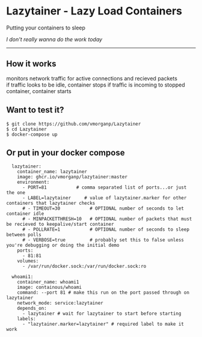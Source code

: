 # Lazytainer - Lazy Load Containers
Putting your containers to sleep  

*I don't really wanna do the work today*

---

## How it works
monitors network traffic for active connections and recieved packets  
if traffic looks to be idle, container stops
if traffic is incoming to stopped container, container starts

## Want to test it?
```
$ git clone https://github.com/vmorganp/Lazytainer
$ cd Lazytainer
$ docker-compose up 
```

## Or put in your docker compose
```
  lazytainer:
    container_name: lazytainer
    image: ghcr.io/vmorganp/lazytainer:master
    environment:
      - PORT=81           # comma separated list of ports...or just the one 
      - LABEL=lazytainer     # value of lazytainer.marker for other containers that lazytainer checks
      # - TIMEOUT=30           # OPTIONAL number of seconds to let container idle
      # - MINPACKETTHRESH=10   # OPTIONAL number of packets that must be recieved to keepalive/start container 
      # - POLLRATE=1           # OPTIONAL number of seconds to sleep between polls
      # - VERBOSE=true         # probably set this to false unless you're debugging or doing the initial demo
    ports:
      - 81:81
    volumes:
      - /var/run/docker.sock:/var/run/docker.sock:ro

  whoami1:
    container_name: whoami1
    image: containous/whoami
    command: --port 81 # make this run on the port passed through on lazytainer
    network_mode: service:lazytainer
    depends_on: 
      - lazytainer # wait for lazytainer to start before starting
    labels:
      - "lazytainer.marker=lazytainer" # required label to make it work
```